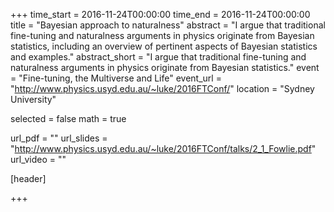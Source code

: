 +++
time_start = 2016-11-24T00:00:00
time_end = 2016-11-24T00:00:00
title = "Bayesian approach to naturalness"
abstract = "I argue that traditional fine-tuning and naturalness arguments in physics originate from Bayesian statistics, including an overview of pertinent aspects of Bayesian statistics and examples."
abstract_short = "I argue that traditional fine-tuning and naturalness arguments in physics originate from Bayesian statistics."
event = "Fine-tuning, the Multiverse and Life"
event_url = "http://www.physics.usyd.edu.au/~luke/2016FTConf/"
location = "Sydney University"

selected = false
math = true

url_pdf = ""
url_slides = "http://www.physics.usyd.edu.au/~luke/2016FTConf/talks/2_1_Fowlie.pdf"
url_video = ""

[header]

+++
